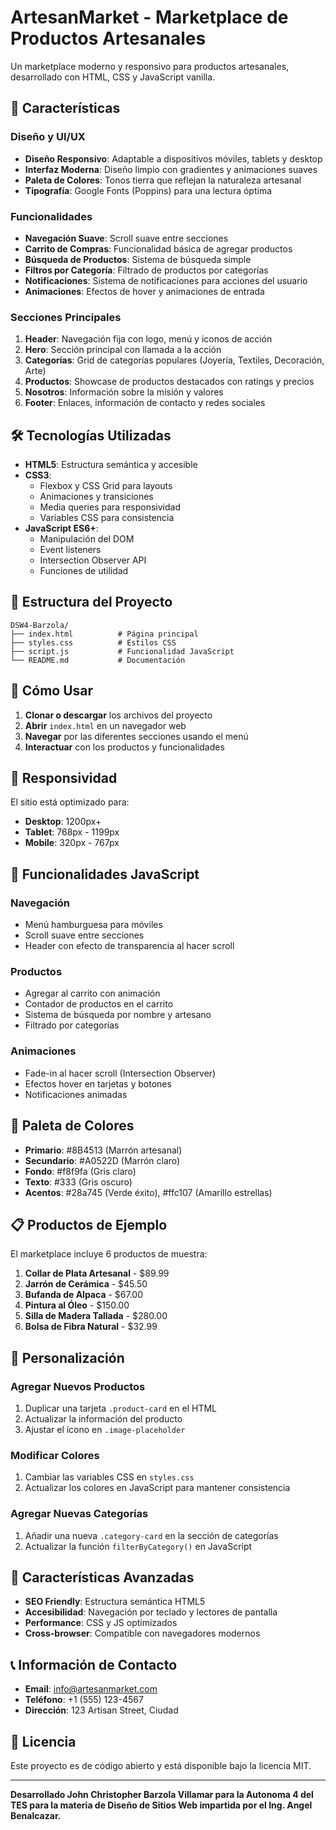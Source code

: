# ArtesanMarket - Marketplace de Productos Artesanales

Un marketplace moderno y responsivo para productos artesanales, desarrollado con HTML, CSS y JavaScript vanilla.

## 🎨 Características

### Diseño y UI/UX
- **Diseño Responsivo**: Adaptable a dispositivos móviles, tablets y desktop
- **Interfaz Moderna**: Diseño limpio con gradientes y animaciones suaves
- **Paleta de Colores**: Tonos tierra que reflejan la naturaleza artesanal
- **Tipografía**: Google Fonts (Poppins) para una lectura óptima

### Funcionalidades
- **Navegación Suave**: Scroll suave entre secciones
- **Carrito de Compras**: Funcionalidad básica de agregar productos
- **Búsqueda de Productos**: Sistema de búsqueda simple
- **Filtros por Categoría**: Filtrado de productos por categorías
- **Notificaciones**: Sistema de notificaciones para acciones del usuario
- **Animaciones**: Efectos de hover y animaciones de entrada

### Secciones Principales
1. **Header**: Navegación fija con logo, menú y iconos de acción
2. **Hero**: Sección principal con llamada a la acción
3. **Categorías**: Grid de categorías populares (Joyería, Textiles, Decoración, Arte)
4. **Productos**: Showcase de productos destacados con ratings y precios
5. **Nosotros**: Información sobre la misión y valores
6. **Footer**: Enlaces, información de contacto y redes sociales

## 🛠️ Tecnologías Utilizadas

- **HTML5**: Estructura semántica y accesible
- **CSS3**: 
  - Flexbox y CSS Grid para layouts
  - Animaciones y transiciones
  - Media queries para responsividad
  - Variables CSS para consistencia
- **JavaScript ES6+**:
  - Manipulación del DOM
  - Event listeners
  - Intersection Observer API
  - Funciones de utilidad

## 📁 Estructura del Proyecto

```
DSW4-Barzola/
├── index.html          # Página principal
├── styles.css          # Estilos CSS
├── script.js           # Funcionalidad JavaScript
└── README.md           # Documentación
```

## 🚀 Cómo Usar

1. **Clonar o descargar** los archivos del proyecto
2. **Abrir** `index.html` en un navegador web
3. **Navegar** por las diferentes secciones usando el menú
4. **Interactuar** con los productos y funcionalidades

## 📱 Responsividad

El sitio está optimizado para:
- **Desktop**: 1200px+
- **Tablet**: 768px - 1199px
- **Mobile**: 320px - 767px

## 🎯 Funcionalidades JavaScript

### Navegación
- Menú hamburguesa para móviles
- Scroll suave entre secciones
- Header con efecto de transparencia al hacer scroll

### Productos
- Agregar al carrito con animación
- Contador de productos en el carrito
- Sistema de búsqueda por nombre y artesano
- Filtrado por categorías

### Animaciones
- Fade-in al hacer scroll (Intersection Observer)
- Efectos hover en tarjetas y botones
- Notificaciones animadas

## 🎨 Paleta de Colores

- **Primario**: #8B4513 (Marrón artesanal)
- **Secundario**: #A0522D (Marrón claro)
- **Fondo**: #f8f9fa (Gris claro)
- **Texto**: #333 (Gris oscuro)
- **Acentos**: #28a745 (Verde éxito), #ffc107 (Amarillo estrellas)

## 📋 Productos de Ejemplo

El marketplace incluye 6 productos de muestra:
1. **Collar de Plata Artesanal** - $89.99
2. **Jarrón de Cerámica** - $45.50
3. **Bufanda de Alpaca** - $67.00
4. **Pintura al Óleo** - $150.00
5. **Silla de Madera Tallada** - $280.00
6. **Bolsa de Fibra Natural** - $32.99

## 🔧 Personalización

### Agregar Nuevos Productos
1. Duplicar una tarjeta `.product-card` en el HTML
2. Actualizar la información del producto
3. Ajustar el ícono en `.image-placeholder`

### Modificar Colores
1. Cambiar las variables CSS en `styles.css`
2. Actualizar los colores en JavaScript para mantener consistencia

### Agregar Nuevas Categorías
1. Añadir una nueva `.category-card` en la sección de categorías
2. Actualizar la función `filterByCategory()` en JavaScript

## 🌟 Características Avanzadas

- **SEO Friendly**: Estructura semántica HTML5
- **Accesibilidad**: Navegación por teclado y lectores de pantalla
- **Performance**: CSS y JS optimizados
- **Cross-browser**: Compatible con navegadores modernos

## 📞 Información de Contacto

- **Email**: info@artesanmarket.com
- **Teléfono**: +1 (555) 123-4567
- **Dirección**: 123 Artisan Street, Ciudad

## 📄 Licencia

Este proyecto es de código abierto y está disponible bajo la licencia MIT.

---

**Desarrollado John Christopher Barzola Villamar para la Autonoma 4 del TES para la materia de Diseño de Sitios Web impartida por el Ing. Angel Benalcazar.**
